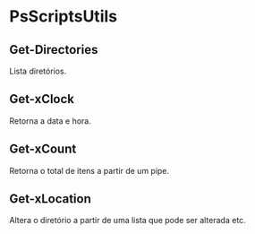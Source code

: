# PsScriptsUtils

## Get-Directories

  Lista diretórios.

## Get-xClock

  Retorna a data e hora.

## Get-xCount

  Retorna o total de itens a partir de um pipe.

## Get-xLocation

  Altera o diretório a partir de uma lista que pode ser alterada etc.